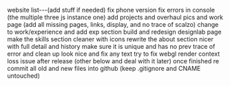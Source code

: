 website list---(add stuff if needed)
fix phone version
fix errors in console (the multiple three js instance one)
add projects and overhaul pics and work page (add all missing pages, links, display, and no trace of scalzo) change to work/experience and add exp section
build and redesign designlab page
make the skills section cleaner with icons
rewrite the about section nicer with full detail and history
make sure it is unique and has no prev trace of error and clean up look nice and fix any text
try to fix webgl render context loss issue after release (other below and deal with it later)
once finished re commit all old and new files into github (keep .gitignore and CNAME untouched)
